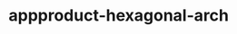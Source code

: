  # appproduct-hexagonal-arch                 
            
         
                   
   
     
     
   
   
 
